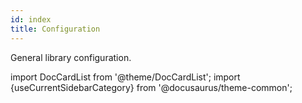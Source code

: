 ```yaml
---
id: index
title: Configuration
---
```


General library configuration.

import DocCardList from '@theme/DocCardList';
import {useCurrentSidebarCategory} from '@docusaurus/theme-common';

<!--suppress HtmlUnknownTag -->
<DocCardList items={useCurrentSidebarCategory().items}></DocCardList>
